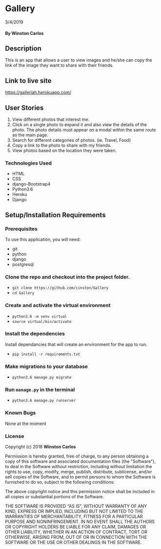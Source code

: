 # Gallery 

3/4/2019

#### By **Winston Carlos**

## Description

This is an app that allows a user to view images and he/she can copy the link of the image they want to share with their friends.

## Link to live site

https://galleriah.herokuapp.com/


## User Stories
 1. View different photos that interest me.
 2. Click on a single photo to expand it and also view the details of the photo. The photo details must appear on a modal within the same route as the main page.
 3. Search for different categories of photos. (ie. Travel, Food)
 4. Copy a link to the photo to share with my friends.
 5. View photos based on the location they were taken.

### Technologies Used

- HTML
- CSS
- django-Bootstrap4
- Python3.6
- Heroku
- Django

## Setup/Installation Requirements

### Prerequisites
To use this application, you will need:
- git
- python
- django
- postgresql

### Clone the repo and checkout into the project folder.

- `git clone https://github.com/cinston/Gallery`
- `cd Gallery`

### Create and activate the virtual environment

- `python3.6 -m venv virtual`
- `source virtual/bin/activate`

### Install the dependencies

Install dependancies that will create an environment for the app to run.

- `pip install -r requirements.txt`

### Make migrations to your database
- `python3.6 manage.py migrate`

### Run `manage.py` in the terminal

- `python3.6 manage.py runserver`

### Known Bugs
None at the moment

### License

Copyright (c) 2018 **Winston Carlos**

Permission is hereby granted, free of charge, to any person obtaining a copy of this software and associated documentation files (the "Software"), to deal in the Software without restriction, including without limitation the rights to use, copy, modify, merge, publish, distribute, sublicense, and/or sell copies of the Software, and to permit persons to whom the Software is furnished to do so, subject to the following conditions:

The above copyright notice and this permission notice shall be included in all copies or substantial portions of the Software.

THE SOFTWARE IS PROVIDED "AS IS", WITHOUT WARRANTY OF ANY KIND, EXPRESS OR IMPLIED, INCLUDING BUT NOT LIMITED TO THE WARRANTIES OF MERCHANTABILITY, FITNESS FOR A PARTICULAR PURPOSE AND NONINFRINGEMENT. IN NO EVENT SHALL THE AUTHORS OR COPYRIGHT HOLDERS BE LIABLE FOR ANY CLAIM, DAMAGES OR OTHER LIABILITY, WHETHER IN AN ACTION OF CONTRACT, TORT OR OTHERWISE, ARISING FROM, OUT OF OR IN CONNECTION WITH THE SOFTWARE OR THE USE OR OTHER DEALINGS IN THE SOFTWARE.
